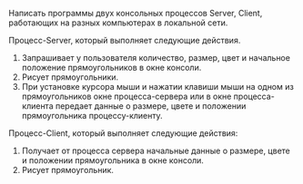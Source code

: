 Написать программы двух консольных процессов Server, Client, работающих на разных компьютерах в локальной сети. 

Процесс-Server, который выполняет следующие действия. 
1. Запрашивает у пользователя количество, размер, цвет и начальное положение прямоугольников в окне консоли. 
2. Рисует прямоугольники. 
3. При установке курсора мыши и нажатии клавиши мыши на одном из прямоугольников окне процесса-сервера или в окне процесса-клиента передает данные о размере, цвете и положении прямоугольника процессу-клиенту. 

Процесс-Client, который выполняет следующие действия: 
1. Получает от процесса сервера начальные данные о размере, цвете и положении прямоугольника в окне консоли.
2. Рисует прямоугольник. 
